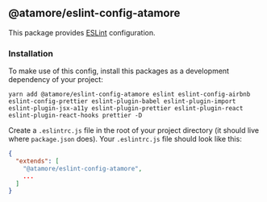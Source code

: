## @atamore/eslint-config-atamore

This package provides [ESLint](http://eslint.org/) configuration.

### Installation

To make use of this config, install this packages as a development dependency of your project:

```
yarn add @atamore/eslint-config-atamore eslint eslint-config-airbnb eslint-config-prettier eslint-plugin-babel eslint-plugin-import eslint-plugin-jsx-a11y eslint-plugin-prettier eslint-plugin-react eslint-plugin-react-hooks prettier -D
```

Create a `.eslintrc.js` file in the root of your project directory (it should live where `package.json` does). Your `.eslintrc.js` file should look like this:

```json
{
  "extends": [
    "@atamore/eslint-config-atamore",
    ...
  ]
}
```
